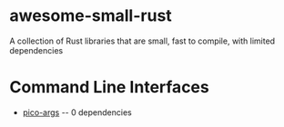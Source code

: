 # awesome-small-rust
A collection of Rust libraries that are small, fast to compile, with limited dependencies

# Command Line Interfaces
* [pico-args](https://github.com/RazrFalcon/pico-args) -- 0 dependencies

